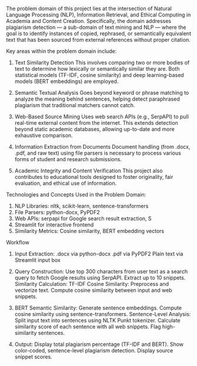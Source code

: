 The problem domain of this project lies at the intersection of Natural Language Processing (NLP), Information Retrieval, and Ethical Computing in Academia and Content Creation. Specifically, the domain addresses plagiarism detection — a sub-domain of text mining and NLP — where the goal is to identify instances of copied, rephrased, or semantically equivalent text that has been sourced from external references without proper citation.

Key areas within the problem domain include:
1. Text Similarity Detection
This involves comparing two or more bodies of text to determine how lexically or semantically similar they are. Both statistical models (TF-IDF, cosine similarity) and deep learning-based models (BERT embeddings) are employed.

2. Semantic Textual Analysis
Goes beyond keyword or phrase matching to analyze the meaning behind sentences, helping detect paraphrased plagiarism that traditional matchers cannot catch.

3. Web-Based Source Mining
Uses web search APIs (e.g., SerpAPI) to pull real-time external content from the internet. This extends detection beyond static academic databases, allowing up-to-date and more exhaustive comparison.

4. Information Extraction from Documents
Document handling (from .docx, .pdf, and raw text) using file parsers is necessary to process various forms of student and research submissions.

5. Academic Integrity and Content Verification
This project also contributes to educational tools designed to foster originality, fair evaluation, and ethical use of information.

Technologies and Concepts Used in the Problem Domain:
1. NLP Libraries: nltk, scikit-learn, sentence-transformers
2. File Parsers: python-docx, PyPDF2
3. Web APIs: serpapi for Google search result extraction, S
4. Streamlit for interactive frontend
5. Similarity Metrics: Cosine similarity, BERT embedding vectors

Workflow
1. Input Extraction:
.docx via python-docx
.pdf via PyPDF2
Plain text via Streamlit input box

2. Query Construction:
Use top 300 characters from user text as a search query to fetch Google results using SerpAPI.
Extract up to 10 snippets.
Similarity Calculation:
TF-IDF Cosine Similarity:
Preprocess and vectorize text.
Compute cosine similarity between input and web snippets.

3. BERT Semantic Similarity:
Generate sentence embeddings.
Compute cosine similarity using sentence-transformers.
Sentence-Level Analysis:
Split input text into sentences using NLTK Punkt tokenizer.
Calculate similarity score of each sentence with all web snippets.
Flag high-similarity sentences.

4. Output:
Display total plagiarism percentage (TF-IDF and BERT).
Show color-coded, sentence-level plagiarism detection.
Display source snippet scores.
